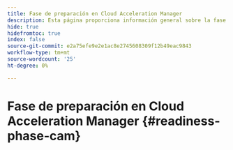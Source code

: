 ```yaml
---
title: Fase de preparación en Cloud Acceleration Manager
description: Esta página proporciona información general sobre la fase de preparación en Cloud Acceleration Manager.
hide: true
hidefromtoc: true
index: false
source-git-commit: e2a75efe9e2e1ac8e2745608309f12b49eac9843
workflow-type: tm+mt
source-wordcount: '25'
ht-degree: 0%

---
```



# Fase de preparación en Cloud Acceleration Manager {#readiness-phase-cam}

